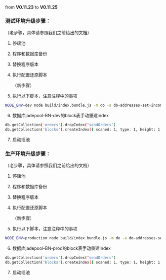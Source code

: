 from **V0.11.23** to **V0.11.25**

### 测试环境升级步骤：

 （老步骤，具体请参照我们之前给出的文档）

1. 停瑶池

2. 程序和数据库备份

3. 替换程序版本

4. 执行配置还原脚本

   （新步骤）

5. 执行以下脚本，注意注释中的事项

```bash
NODE_ENV=dev node build/index.bundle.js -m do -a do-addresses-set-incoming,LTC,Neo,Qtum //设置LTC,Neo,Qtum
```

6. 数据库jadepool-BN-dev的block表手动重建index
```bash
db.getCollection('orders').dropIndex("sendOrders")
db.getCollection('blocks').createIndex({ scaned: 1, type: 1, height: 1 }, { name: 'findByScanned', partialFilterExpression: { scaned: false }})
```

7. 启动瑶池




### 生产环境升级步骤：

（老步骤，具体请参照我们之前给出的文档）

1. 停瑶池

2. 程序和数据库备份

3. 替换程序版本

4. 执行配置还原脚本

   （新步骤）

5. 执行以下脚本，注意注释中的事项

```bash
NODE_ENV=production node build/index.bundle.js -m do -a do-addresses-set-incoming,LTC,Neo,Qtum //设置LTC,Neo,Qtum
```

6. 数据库jadepool-BN-prod的block表手动重建index
```bash
db.getCollection('orders').dropIndex("sendOrders")
db.getCollection('blocks').createIndex({ scaned: 1, type: 1, height: 1 }, { name: 'findByScanned', partialFilterExpression: { scaned: false }})
```

7. 启动瑶池
